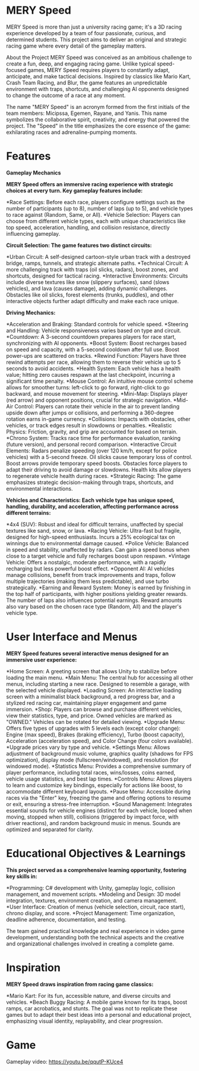 # MERY Speed

MERY Speed is more than just a university racing game; it's a 3D racing experience developed by a team of four passionate, curious, and determined students. This project aims to deliver an original and strategic racing game where every detail of the gameplay matters. 

About the Project
MERY Speed was conceived as an ambitious challenge to create a fun, deep, and engaging racing game. Unlike typical speed-focused games, MERY Speed requires players to constantly adapt, anticipate, and make tactical decisions. Inspired by classics like Mario Kart, Crash Team Racing, and Blur, the game features an unpredictable environment with traps, shortcuts, and challenging AI opponents designed to change the outcome of a race at any moment. 

The name "MERY Speed" is an acronym formed from the first initials of the team members: Micipssa, Egemen, Rayane, and Yanis. This name symbolizes the collaborative spirit, creativity, and energy that powered the project. The "Speed" in the title emphasizes the core essence of the game: exhilarating races and adrenaline-pumping moments. 

# Features
**Gameplay Mechanics**

**MERY Speed offers an immersive racing experience with strategic choices at every turn. Key gameplay features include:**

*Race Settings: Before each race, players configure settings such as the number of participants (up to 8), number of laps (up to 5), and vehicle types to race against (Random, Same, or All). 
*Vehicle Selection: Players can choose from different vehicle types, each with unique characteristics like top speed, acceleration, handling, and collision resistance, directly influencing gameplay. 

**Circuit Selection: The game features two distinct circuits:**

*Urban Circuit: A self-designed cartoon-style urban track with a destroyed bridge, ramps, tunnels, and strategic alternate paths. 
*Technical Circuit: A more challenging track with traps (oil slicks, radars), boost zones, and shortcuts, designed for tactical racing. 
*Interactive Environments: Circuits include diverse textures like snow (slippery surfaces), sand (slows vehicles), and lava (causes damage), adding dynamic challenges. Obstacles like oil slicks, forest elements (trunks, puddles), and other interactive objects further adapt difficulty and make each race unique. 


**Driving Mechanics:**

*Acceleration and Braking: Standard controls for vehicle speed. 
*Steering and Handling: Vehicle responsiveness varies based on type and circuit. 
*Countdown: A 3-second countdown prepares players for race start, synchronizing with AI opponents. 
*Boost System: Boost recharges based on speed and capacity, with a 5-second cooldown after full use. Boost power-ups are scattered on tracks. 
*Rewind Function: Players have three rewind attempts per race, allowing them to reverse their vehicle up to 5 seconds to avoid accidents. 
*Health System: Each vehicle has a health value; hitting zero causes respawn at the last checkpoint, incurring a significant time penalty. 
*Mouse Control: An intuitive mouse control scheme allows for smoother turns: left-click to go forward, right-click to go backward, and mouse movement for steering. 
*Mini-Map: Displays player (red arrow) and opponent positions, crucial for strategic navigation. 
*Mid-Air Control: Players can rotate their vehicle in the air to prevent landing upside down after jumps or collisions, and performing a 360-degree rotation earns in-game currency. 
*Collisions: Impacts with obstacles, other vehicles, or track edges result in slowdowns or penalties. 
*Realistic Physics: Friction, gravity, and grip are accounted for based on terrain. 
*Chrono System: Tracks race time for performance evaluation, ranking (future version), and personal record comparison. 
*Interactive Circuit Elements: Radars penalize speeding (over 120 km/h, except for police vehicles) with a 5-second freeze. Oil slicks cause temporary loss of control. Boost arrows provide temporary speed boosts. Obstacles force players to adapt their driving to avoid damage or slowdowns. Health kits allow players to regenerate vehicle health during races. 
*Strategic Racing: The game emphasizes strategic decision-making through traps, shortcuts, and environmental interactions. 


**Vehicles and Characteristics: Each vehicle type has unique speed, handling, durability, and acceleration, affecting performance across different terrains:**

*4x4 (SUV): Robust and ideal for difficult terrains, unaffected by special textures like sand, snow, or lava. 
*Racing Vehicle: Ultra-fast but fragile, designed for high-speed enthusiasts. Incurs a 25% ecological tax on winnings due to environmental damage caused. 
*Police Vehicle: Balanced in speed and stability, unaffected by radars. Can gain a speed bonus when close to a target vehicle and fully recharges boost upon respawn. 
*Vintage Vehicle: Offers a nostalgic, moderate performance, with a rapidly recharging but less powerful boost effect. 
*Opponent AI: AI vehicles manage collisions, benefit from track improvements and traps, follow multiple trajectories (making them less predictable), and use turbo strategically. 
*Earning and Reward System: Money is earned by finishing in the top half of participants, with higher positions yielding greater rewards. The number of laps also influences potential earnings. Reward amounts also vary based on the chosen race type (Random, All) and the player's vehicle type. 


# User Interface and Menus

**MERY Speed features several interactive menus designed for an immersive user experience:**

*Home Screen: A greeting screen that allows Unity to stabilize before loading the main menu. 
*Main Menu: The central hub for accessing all other menus, including starting a new race. Designed to resemble a garage, with the selected vehicle displayed. 
*Loading Screen: An interactive loading screen with a minimalist black background, a red progress bar, and a stylized red racing car, maintaining player engagement and game immersion. 
*Shop: Players can browse and purchase different vehicles, view their statistics, type, and price. Owned vehicles are marked as "OWNED." Vehicles can be rotated for detailed viewing. 
*Upgrade Menu: Offers five types of upgrades with 5 levels each (except color change): Engine (max speed), Brakes (braking efficiency), Turbo (boost capacity), Acceleration (acceleration speed), and Color Change (four colors available). *Upgrade prices vary by type and vehicle. 
*Settings Menu: Allows adjustment of background music volume, graphics quality (shadows for FPS optimization), display mode (fullscreen/windowed), and resolution (for windowed mode). 
*Statistics Menu: Provides a comprehensive summary of player performance, including total races, wins/losses, coins earned, vehicle usage statistics, and best lap times. 
*Controls Menu: Allows players to learn and customize key bindings, especially for actions like boost, to accommodate different keyboard layouts. 
*Pause Menu: Accessible during races via the "Enter" key, freezing the game and offering options to resume or exit, ensuring a stress-free interruption. 
*Sound Management: Integrates essential sounds for vehicle engines (distinct for each vehicle, looped when moving, stopped when still), collisions (triggered by impact force, with driver reactions), and random background music in menus. Sounds are optimized and separated for clarity. 


# Educational Objectives & Learnings

**This project served as a comprehensive learning opportunity, fostering key skills in:**

*Programming: C# development with Unity, gameplay logic, collision management, and movement scripts. 
*Modeling and Design: 3D model integration, textures, environment creation, and camera management. 
*User Interface: Creation of menus (vehicle selection, circuit, race start), chrono display, and score. 
*Project Management: Time organization, deadline adherence, documentation, and testing. 

The team gained practical knowledge and real experience in video game development, understanding both the technical aspects and the creative and organizational challenges involved in creating a complete game. 

# Inspiration

**MERY Speed draws inspiration from racing game classics:**

*Mario Kart: For its fun, accessible nature, and diverse circuits and vehicles. 
*Beach Buggy Racing: A mobile game known for its traps, boost ramps, car acrobatics, and stunts. 
The goal was not to replicate these games but to adapt their best ideas into a personal and educational project, emphasizing visual identity, replayability, and clear progression. 

# Game

Gameplay video: https://youtu.be/qqutP-KUce4

